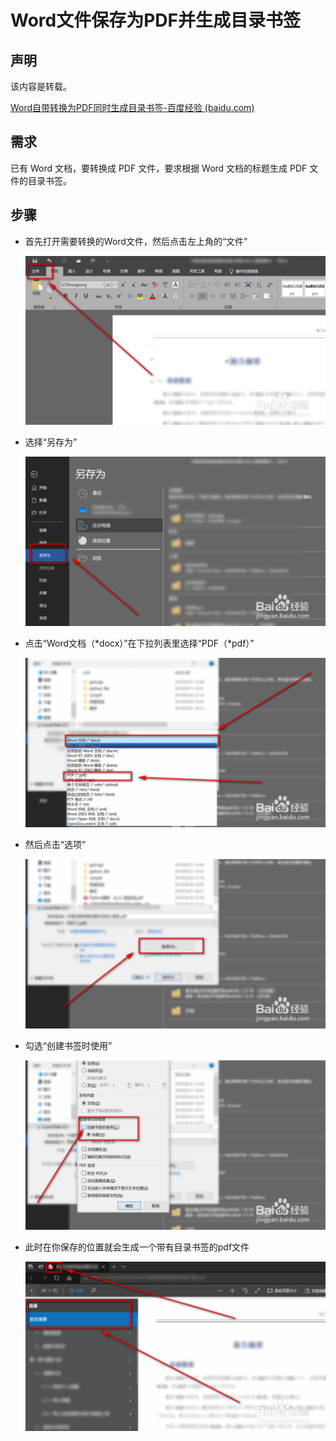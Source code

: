 # Word文件保存为PDF并生成目录书签


## 声明

该内容是转载。

[Word自带转换为PDF同时生成目录书签-百度经验 (baidu.com)](https://jingyan.baidu.com/article/aa6a2c140137a34d4d19c43f.html)


## 需求

已有 Word 文档，要转换成 PDF 文件，要求根据 Word 文档的标题生成 PDF 文件的目录书签。



## 步骤

- 首先打开需要转换的Word文件，然后点击左上角的“文件”

  ![Word自带转换为PDF同时生成目录书签](word文件保存为PDF并生成目录书签.assets/05aae8a75f0f822b6939b087c018512c8df14d6c.jpg)

- 选择“另存为”

  ![Word自带转换为PDF同时生成目录书签](word文件保存为PDF并生成目录书签.assets/f7e6410f822b74ee02e5e7adda2c8cf1d9a74a6c.jpg)

- 点击“Word文档（\*docx）”在下拉列表里选择“PDF（\*pdf）”

  ![Word自带转换为PDF同时生成目录书签](word文件保存为PDF并生成目录书签.assets/5e4e9c2b74ee1c3254cffd9907f1d8a727334b6c.jpg)

- 然后点击“选项”

  ![Word自带转换为PDF同时生成目录书签](word文件保存为PDF并生成目录书签.assets/836a6aee1c324b1871fb204453a726334984486c.jpg)

- 勾选“创建书签时使用”

  ![Word自带转换为PDF同时生成目录书签](word文件保存为PDF并生成目录书签.assets/75af02324b18512cad267412ad334884cce3496c.jpg)

- 此时在你保存的位置就会生成一个带有目录书签的pdf文件

  ![Word自带转换为PDF同时生成目录书签](word文件保存为PDF并生成目录书签.assets/1d735518512c8cf1fa708a86c384cde34a2c466c.jpg)